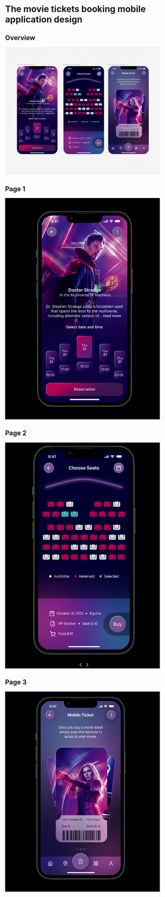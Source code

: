 # The movie tickets booking mobile application design 

## Overview
![overview](overview.png)

## Page 1
![page1](page1.png)

## Page 2
![page2](page2.png)

## Page 3
![page3](page3.png)

